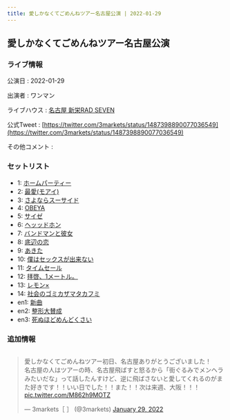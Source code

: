 ```yaml
---
title: 愛しかなくてごめんねツアー名古屋公演 | 2022-01-29
---
```

## 愛しかなくてごめんねツアー名古屋公演

### ライブ情報

公演日
:    2022-01-29

出演者
:    ワンマン

ライブハウス
:    [名古屋 新栄RAD SEVEN](livehouse023.html)

公式Tweet
:    [https://twitter.com/3markets/status/1487398890077036549](https://twitter.com/3markets/status/1487398890077036549)

その他コメント
:    

### セットリスト

*  1: [ホームパーティー](song011.html)
*  2: [最愛(モアイ)](song014.html)
*  3: [さよならスーサイド](song013.html)
*  4: [OBEYA](song021.html)
*  5: [サイゼ](song004.html)
*  6: [ヘッッドホン](song030.html)
*  7: [バンドマンと彼女](song009.html)
*  8: [底辺の恋](song008.html)
*  9: [あきた](song019.html)
*  10: [僕はセックスが出来ない](song006.html)
*  11: [タイムセール](song007.html)
*  12: [拝啓、1メートル。](song010.html)
*  13: [レモン×](song003.html)
*  14: [社会のゴミカザマタカフミ](song002.html)
*  en1: [新曲](song001.html)
*  en2: [整形大賛成](song005.html)
*  en3: [死ぬほどめんどくさい](song018.html)


### 追加情報


<img src="">

<blockquote class="twitter-tweet"><p lang="ja" dir="ltr">愛しかなくてごめんねツアー初日、名古屋ありがとうございました！<br>名古屋の人はツアーの時、名古屋飛ばすと怒るから「街ぐるみでメンヘラみたいだな」って話したんすけど、逆に飛ばさないと愛してくれるのがまた好きです！！いい日でした！！また！！次は来週、大阪！！！ <a href="https://t.co/M862h9MOTZ">pic.twitter.com/M862h9MOTZ</a></p>&mdash; 3markets［ ］ (@3markets) <a href="https://twitter.com/3markets/status/1487398890077036549?ref_src=twsrc%5Etfw">January 29, 2022</a></blockquote>
<script async src="https://platform.twitter.com/widgets.js" charset="utf-8"></script>


